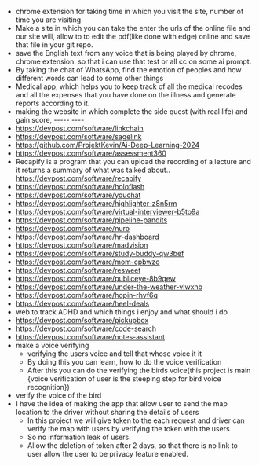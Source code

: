 - chrome extension for taking time in which you visit the site, number of time you are visiting.
- Make a site in which you can take the enter the urls of the online file and our site will, allow to to edit the pdf(like done with edge)
  online and save that file in your git repo.
- save the English text from any voice that is being played by chrome, chrome extension.
  so that i can use that test or all cc on some ai prompt.
- By taking the chat of WhatsApp, find the emotion of peoples and how different words can lead to some other things
- Medical app, which helps you to keep track of all the medical recodes and all the expenses that you have done on the illness and    generate reports according to it.
- making the website in which complete the side quest (with real life) and gain score,  ----- ----
- https://devpost.com/software/linkchain
- https://devpost.com/software/sagelink
- https://github.com/ProjektKevin/Ai-Deep-Learning-2024
- https://devpost.com/software/assessment360
- Recapify is a program that you can upload the recording of a lecture and it returns a summary of what was talked about..
  https://devpost.com/software/recapify
- https://devpost.com/software/holoflash
- https://devpost.com/software/youchat
- https://devpost.com/software/highlighter-z8n5rm
- https://devpost.com/software/virtual-interviewer-b5to9a
- https://devpost.com/software/pipeline-pandits
- https://devpost.com/software/nuro
- https://devpost.com/software/hr-dashboard
- https://devpost.com/software/madvision
- https://devpost.com/software/study-buddy-qw3bef
- https://devpost.com/software/mom-cpbwzo
- https://devpost.com/software/resweet
- https://devpost.com/software/publiceye-8b9qew
- https://devpost.com/software/under-the-weather-vlwxhb
- https://devpost.com/software/hopin-rhvf6q
- https://devpost.com/software/heel-deals
- web to track ADHD and which things i enjoy and what should i do
- https://devpost.com/software/pickupbox
- https://devpost.com/software/code-search
- https://devpost.com/software/notes-assistant
- make a voice verifying
	- verifying the users voice and tell that whose voice it it
	- By doing this you can learn, how to do the voice verification
	- After this you can do the verifying the birds voice(this project is main {voice verification of user is the steeping step for bird voice recognition})
- verify the voice of the bird
- I have the idea of making the app that allow user to send the map location to the driver without sharing the details of users
	- In this project we will give token to the each request and driver can verify the map with users by verifying the token with the users
	- So no information leak of users. 
	- Allow the deletion of token after 2 days, so that there is no link to user allow the user to be privacy feature enabled.





















